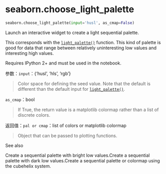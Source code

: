 # seaborn.choose_light_palette

```py
seaborn.choose_light_palette(input='husl', as_cmap=False)
```

Launch an interactive widget to create a light sequential palette.

This corresponds with the [`light_palette()`](seaborn.light_palette.html#seaborn.light_palette "seaborn.light_palette") function. This kind of palette is good for data that range between relatively uninteresting low values and interesting high values.

Requires IPython 2+ and must be used in the notebook.

参数：`input`：{‘husl’, ‘hls’, ‘rgb’}

> Color space for defining the seed value. Note that the default is different than the default input for [`light_palette()`](seaborn.light_palette.html#seaborn.light_palette "seaborn.light_palette").

`as_cmap`：bool

> If True, the return value is a matplotlib colormap rather than a list of discrete colors.


返回值：`pal or cmap`：list of colors or matplotlib colormap

> Object that can be passed to plotting functions.



See also

Create a sequential palette with bright low values.Create a sequential palette with dark low values.Create a sequential palette or colormap using the cubehelix system.